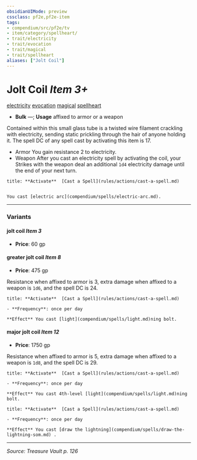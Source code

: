 ```yaml
---
obsidianUIMode: preview
cssclass: pf2e,pf2e-item
tags:
- compendium/src/pf2e/tv
- item/category/spellheart/
- trait/electricity
- trait/evocation
- trait/magical
- trait/spellheart
aliases: ["Jolt Coil"]
---
```

# Jolt Coil *Item 3+*  
[electricity](rules/traits/electricity.md "Electricity Energy & Element Trait")  [evocation](rules/traits/evocation.md "Evocation School Trait")  [magical](rules/traits/magical.md "Magical Item Trait")  [spellheart](rules/traits/spellheart-som.md "Spellheart Equipment Trait")  

- **Bulk** —; **Usage** affixed to armor or a weapon

Contained within this small glass tube is a twisted wire filament crackling with electricity, sending static prickling through the hair of anyone holding it. The spell DC of any spell cast by activating this item is 17.

- Armor You gain resistance 2 to electricity.
- Weapon After you cast an electricity spell by activating the coil, your Strikes with the weapon deal an additional `1d4` electricity damage until the end of your next turn.

```ad-embed-ability
title: **Activate**  [Cast a Spell](rules/actions/cast-a-spell.md)


You cast [electric arc](compendium/spells/electric-arc.md).
```

---

### Variants

#### jolt coil *Item 3*

- **Price**: 60 gp

#### greater jolt coil *Item 8*

- **Price**: 475 gp

Resistance when affixed to armor is 3, extra damage when affixed to a weapon is `1d6`, and the spell DC is 24.

```ad-embed-ability
title: **Activate**  [Cast a Spell](rules/actions/cast-a-spell.md)

- **Frequency**: once per day

**Effect** You cast [light](compendium/spells/light.md)ning bolt.
```

#### major jolt coil *Item 12*

- **Price**: 1750 gp

Resistance when affixed to armor is 5, extra damage when affixed to a weapon is `1d8`, and the spell DC is 29.

```ad-embed-ability
title: **Activate**  [Cast a Spell](rules/actions/cast-a-spell.md)

- **Frequency**: once per day

**Effect** You cast 4th-level [light](compendium/spells/light.md)ning bolt.
```

```ad-embed-ability
title: **Activate**  [Cast a Spell](rules/actions/cast-a-spell.md)

- **Frequency**: once per day

**Effect** You cast [draw the lightning](compendium/spells/draw-the-lightning-som.md) .
```

---
*Source: Treasure Vault p. 126*